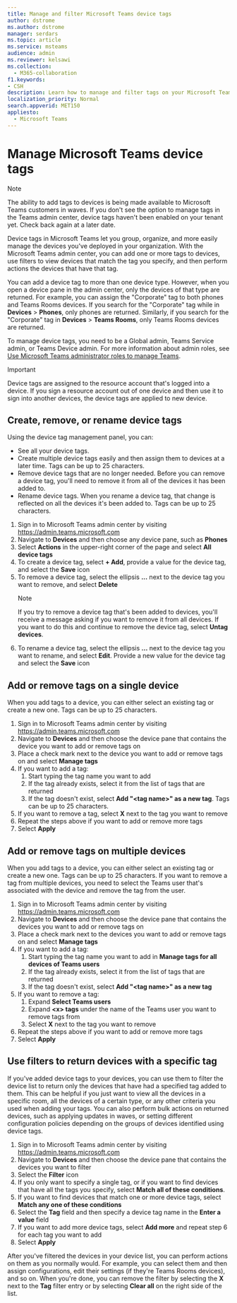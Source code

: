 ```yaml
---
title: Manage and filter Microsoft Teams device tags
author: dstrome
ms.author: dstrome
manager: serdars
ms.topic: article
ms.service: msteams
audience: admin
ms.reviewer: kelsawi
ms.collection: 
  - M365-collaboration
f1.keywords:
- CSH
description: Learn how to manage and filter tags on your Microsoft Teams devices.
localization_priority: Normal
search.appverid: MET150
appliesto: 
  - Microsoft Teams
---
```


# Manage Microsoft Teams device tags

> [!NOTE]
> The ability to add tags to devices is being made available to Microsoft Teams customers in waves. If you don't see the option to manage tags in the Teams admin center, device tags haven't been enabled on your tenant yet. Check back again at a later date.

Device tags in Microsoft Teams let you group, organize, and more easily manage the devices you've deployed in your organization. With the Microsoft Teams admin center, you can add one or more tags to devices, use filters to view devices that match the tag you specify, and then perform actions the devices that have that tag.

You can add a device tag to more than one device type. However, when you open a device pane in the admin center, only the devices of that type are returned. For example, you can assign the "Corporate" tag to both phones and Teams Rooms devices. If you search for the "Corporate" tag while in **Devices** > **Phones**, only phones are returned. Similarly, if you search for the "Corporate" tag in **Devices** > **Teams Rooms**, only Teams Rooms devices are returned.

To manage device tags, you need to be a Global admin, Teams Service admin, or Teams Device admin. For more information about admin roles, see [Use Microsoft Teams administrator roles to manage Teams](../using-admin-roles.md).

> [!IMPORTANT]
> Device tags are assigned to the resource account that's logged into a device. If you sign a resource account out of one device and then use it to sign into another devices, the device tags are applied to new device.

## Create, remove, or rename device tags

Using the device tag management panel, you can:

- See all your device tags.
- Create multiple device tags easily and then assign them to devices at a later time. Tags can be up to 25 characters.
- Remove device tags that are no longer needed. Before you can remove a device tag, you'll need to remove it from all of the devices it has been added to.
- Rename device tags. When you rename a device tag, that change is reflected on all the devices it's been added to. Tags can be up to 25 characters.

1. Sign in to Microsoft Teams admin center by visiting https://admin.teams.microsoft.com
2. Navigate to **Devices** and then choose any device pane, such as **Phones**
3. Select **Actions** in the upper-right corner of the page and select **All device tags**
4. To create a device tag, select **+ Add**, provide a value for the device tag, and select the **Save** icon
5. To remove a device tag, select the ellipsis **...** next to the device tag you want to remove, and select **Delete**
    > [!NOTE]
    > If you try to remove a device tag that's been added to devices, you'll receive a message asking if you want to remove it from all devices. If you want to do this and continue to remove the device tag, select **Untag devices**.
6. To rename a device tag, select the ellipsis **...** next to the device tag you want to rename, and select **Edit**. Provide a new value for the device tag and select the **Save** icon

## Add or remove tags on a single device

When you add tags to a device, you can either select an existing tag or create a new one. Tags can be up to 25 characters.

1. Sign in to Microsoft Teams admin center by visiting https://admin.teams.microsoft.com
2. Navigate to **Devices** and then choose the device pane that contains the device you want to add or remove tags on
3. Place a check mark next to the device you want to add or remove tags on and select **Manage tags**
4. If you want to add a tag:
    1. Start typing the tag name you want to add
    2. If the tag already exists, select it from the list of tags that are returned
    3. If the tag doesn't exist, select **Add "\<tag name>" as a new tag**. Tags can be up to 25 characters.
5. If you want to remove a tag, select **X** next to the tag you want to remove
6. Repeat the steps above if you want to add or remove more tags
7. Select **Apply**

## Add or remove tags on multiple devices

When you add tags to a device, you can either select an existing tag or create a new one. Tags can be up to 25 characters. If you want to remove a tag from multiple devices, you need to select the Teams user that's associated with the device and remove the tag from the user.

1. Sign in to Microsoft Teams admin center by visiting https://admin.teams.microsoft.com
2. Navigate to **Devices** and then choose the device pane that contains the devices you want to add or remove tags on
3. Place a check mark next to the devices you want to add or remove tags on and select **Manage tags**
4. If you want to add a tag:
    1. Start typing the tag name you want to add in **Manage tags for all devices of Teams users**
    2. If the tag already exists, select it from the list of tags that are returned
    3. If the tag doesn't exist, select **Add "\<tag name>" as a new tag**
5. If you want to remove a tag:
    1. Expand **Select Teams users**
    2. Expand **\<x> tags** under the name of the Teams user you want to remove tags from
    3. Select **X** next to the tag you want to remove
6. Repeat the steps above if you want to add or remove more tags
7. Select **Apply**

## Use filters to return devices with a specific tag

If you've added device tags to your devices, you can use them to filter the device list to return only the devices that have had a specified tag added to them. This can be helpful if you just want to view all the devices in a specific room, all the devices of a certain type, or any other criteria you used when adding your tags. You can also perform bulk actions on returned devices, such as applying updates in waves, or setting different configuration policies depending on the groups of devices identified using device tags.

1. Sign in to Microsoft Teams admin center by visiting https://admin.teams.microsoft.com
2. Navigate to **Devices** and then choose the device pane that contains the devices you want to filter
3. Select the **Filter** icon
4. If you only want to specify a single tag, or if you want to find devices that have all the tags you specify, select **Match all of these conditions**.
5. If you want to find devices that match one or more device tags, select **Match any one of these conditions**
6. Select the **Tag** field and then specify a device tag name in the **Enter a value** field
7. If you want to add more device tags, select **Add more** and repeat step 6 for each tag you want to add
8. Select **Apply**

After you've filtered the devices in your device list, you can perform actions on them as you normally would. For example, you can select them and then assign configurations, edit their settings (if they're Teams Rooms devices), and so on. When you're done, you can remove the filter by selecting the **X**  next to the **Tag** filter entry or by selecting **Clear all** on the right side of the list.
